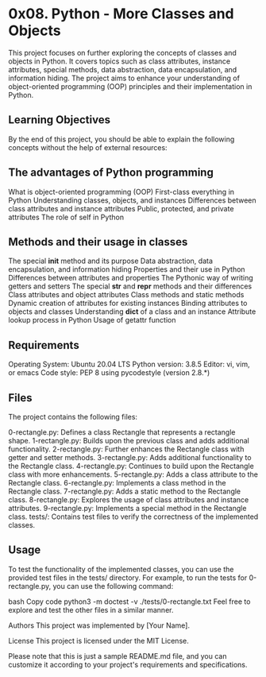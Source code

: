 # 0x08. Python - More Classes and Objects
This project focuses on further exploring the concepts of classes and objects in Python. It covers topics such as class attributes, instance attributes, special methods, data abstraction, data encapsulation, and information hiding. The project aims to enhance your understanding of object-oriented programming (OOP) principles and their implementation in Python.

## Learning Objectives
By the end of this project, you should be able to explain the following concepts without the help of external resources:

## The advantages of Python programming
What is object-oriented programming (OOP)
First-class everything in Python
Understanding classes, objects, and instances
Differences between class attributes and instance attributes
Public, protected, and private attributes
The role of self in Python

## Methods and their usage in classes
The special __init__ method and its purpose
Data abstraction, data encapsulation, and information hiding
Properties and their use in Python
Differences between attributes and properties
The Pythonic way of writing getters and setters
The special __str__ and __repr__ methods and their differences
Class attributes and object attributes
Class methods and static methods
Dynamic creation of attributes for existing instances
Binding attributes to objects and classes
Understanding __dict__ of a class and an instance
Attribute lookup process in Python
Usage of getattr function

## Requirements
Operating System: Ubuntu 20.04 LTS
Python version: 3.8.5
Editor: vi, vim, or emacs
Code style: PEP 8 using pycodestyle (version 2.8.*)


## Files
The project contains the following files:

0-rectangle.py: Defines a class Rectangle that represents a rectangle shape.
1-rectangle.py: Builds upon the previous class and adds additional functionality.
2-rectangle.py: Further enhances the Rectangle class with getter and setter methods.
3-rectangle.py: Adds additional functionality to the Rectangle class.
4-rectangle.py: Continues to build upon the Rectangle class with more enhancements.
5-rectangle.py: Adds a class attribute to the Rectangle class.
6-rectangle.py: Implements a class method in the Rectangle class.
7-rectangle.py: Adds a static method to the Rectangle class.
8-rectangle.py: Explores the usage of class attributes and instance attributes.
9-rectangle.py: Implements a special method in the Rectangle class.
tests/: Contains test files to verify the correctness of the implemented classes.

## Usage
To test the functionality of the implemented classes, you can use the provided test files in the tests/ directory. For example, to run the tests for 0-rectangle.py, you can use the following command:

bash
Copy code
python3 -m doctest -v ./tests/0-rectangle.txt
Feel free to explore and test the other files in a similar manner.

Authors
This project was implemented by [Your Name].

License
This project is licensed under the MIT License.

Please note that this is just a sample README.md file, and you can customize it according to your project's requirements and specifications.







